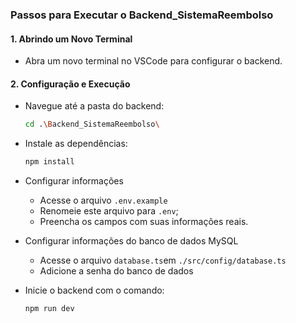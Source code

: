 ###  Passos para Executar o Backend_SistemaReembolso
    
#### 1. Abrindo um Novo Terminal
* Abra um novo terminal no VSCode para configurar o backend.

#### 2. Configuração e Execução
* Navegue até a pasta do backend:
  ```bash
  cd .\Backend_SistemaReembolso\
  ```
* Instale as dependências:
  ```bash
  npm install
  ```
* Configurar informações
  * Acesse o arquivo ```.env.example```
  * Renomeie este arquivo para `.env`;
  * Preencha os campos com suas informações reais.

* Configurar informações do banco de dados MySQL
  * Acesse o arquivo ```database.ts```em ```./src/config/database.ts```
  * Adicione a senha do banco de dados
  
* Inicie o backend com o comando:
  ```bash
  npm run dev
  ```
